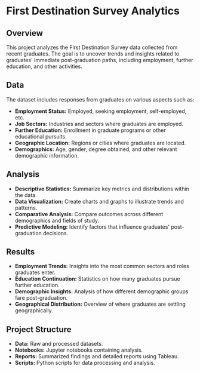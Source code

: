 # First Destination Survey Analytics

## Overview
This project analyzes the First Destination Survey data collected from recent graduates. The goal is to uncover trends and insights related to graduates' immediate post-graduation paths, including employment, further education, and other activities.

## Data
The dataset includes responses from graduates on various aspects such as:
- **Employment Status:** Employed, seeking employment, self-employed, etc.
- **Job Sectors:** Industries and sectors where graduates are employed.
- **Further Education:** Enrollment in graduate programs or other educational pursuits.
- **Geographic Location:** Regions or cities where graduates are located.
- **Demographics:** Age, gender, degree obtained, and other relevant demographic information.

## Analysis
- **Descriptive Statistics:** Summarize key metrics and distributions within the data.
- **Data Visualization:** Create charts and graphs to illustrate trends and patterns.
- **Comparative Analysis:** Compare outcomes across different demographics and fields of study.
- **Predictive Modeling:** Identify factors that influence graduates' post-graduation decisions.

## Results
- **Employment Trends:** Insights into the most common sectors and roles graduates enter.
- **Education Continuation:** Statistics on how many graduates pursue further education.
- **Demographic Insights:** Analysis of how different demographic groups fare post-graduation.
- **Geographical Distribution:** Overview of where graduates are settling geographically.

## Project Structure
- **Data:** Raw and processed datasets.
- **Notebooks:** Jupyter notebooks containing analysis.
- **Reports:** Summarized findings and detailed reports using Tableau.
- **Scripts:** Python scripts for data processing and analysis.
